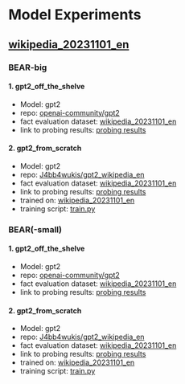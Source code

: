 # Model Experiments

## [wikipedia_20231101_en](https://huggingface.co/datasets/wikipedia)

### BEAR-big

#### 1. gpt2_off_the_shelve

- Model: gpt2
- repo: [openai-community/gpt2](https://huggingface.co/gpt2)
- fact evaluation dataset: [wikipedia_20231101_en](https://huggingface.co/datasets/wikipedia)
- link to probing results: [probing results](/probing_results/BEAR-big/gpt2_off_the_shelve/)

#### 2. gpt2_from_scratch

- Model: gpt2
- repo: [J4bb4wukis/gpt2_wikipedia_en](https://huggingface.co/J4bb4wukis/gpt2_wikipedia_en)
- fact evaluation dataset: [wikipedia_20231101_en](https://huggingface.co/datasets/wikipedia)
- link to probing results: [probing results](/probing_results/BEAR-big/gpt2_from_scratch/)
- trained on: [wikipedia_20231101_en](https://huggingface.co/datasets/wikipedia)
- training script: [train.py](../model_training_setups/GPT2/train.py)

### BEAR(-small)

#### 1. gpt2_off_the_shelve

- Model: gpt2
- repo: [openai-community/gpt2](https://huggingface.co/gpt2)
- fact evaluation dataset: [wikipedia_20231101_en](https://huggingface.co/datasets/wikipedia)
- link to probing results: [probing results](/probing_results/BEAR-small/gpt2_off_the_shelve/)

#### 2. gpt2_from_scratch

- Model: gpt2
- repo: [J4bb4wukis/gpt2_wikipedia_en](https://huggingface.co/J4bb4wukis/gpt2_wikipedia_en)
- fact evaluation dataset: [wikipedia_20231101_en](https://huggingface.co/datasets/wikipedia)
- link to probing results: [probing results](/probing_results/BEAR-small/gpt2_from_scratch/)
- trained on: [wikipedia_20231101_en](https://huggingface.co/datasets/wikipedia)
- training script: [train.py](../model_training_setups/GPT2/train.py)